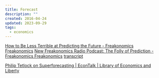 ```yaml
---
title: Forecast
description: ""
created: 2016-04-24
updated: 2023-09-29
tags:
  - economics
---
```


[How to Be Less Terrible at Predicting the Future - Freakonomics Freakonomics](http://freakonomics.com/podcast/how-to-be-less-terrible-at-predicting-the-future-a-new-freakonomics-radio-podcast/)
[New Freakonomics Radio Podcast: The Folly of Prediction - Freakonomics Freakonomics](http://freakonomics.com/podcast/new-freakonomics-radio-podcast-the-folly-of-prediction/) [transcript](http://freakonomics.com/2011/06/30/the-folly-of-prediction-full-transcript/)

[Philip Tetlock on Superforecasting | EconTalk | Library of Economics and Liberty](http://www.econtalk.org/archives/2015/12/philip_tetlock.html)
